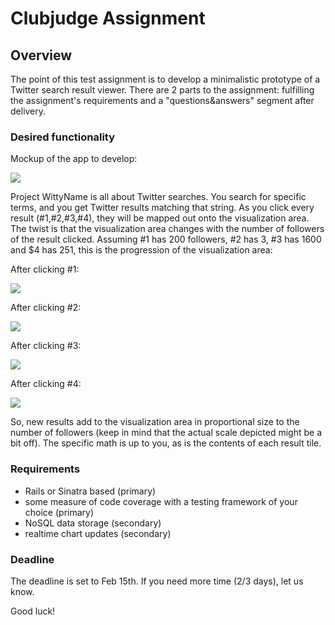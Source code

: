 # Clubjudge Assignment


## Overview

The point of this test assignment is to develop a minimalistic prototype of a Twitter search result viewer. There are 2 parts to the assignment: fulfilling the assignment's requirements and a "questions&answers" segment after delivery.

### Desired functionality

Mockup of the app to develop:

![](https://dl.dropbox.com/u/540375/BrunoAbrantesProj.png)

Project WittyName is all about Twitter searches. You search for specific terms, and you get Twitter results matching that string. As you click every result (#1,#2,#3,#4), they will be mapped out onto the visualization area. The twist is that the visualization area changes with the number of followers of the result clicked. Assuming #1 has 200 followers, #2 has 3, #3 has 1600 and $4 has 251, this is the progression of the visualization area:

After clicking #1:

![](https://dl.dropbox.com/u/540375/Drawing1.png)

After clicking #2:

![](https://dl.dropbox.com/u/540375/Drawing2.png)

After clicking #3:

![](https://dl.dropbox.com/u/540375/Drawing3.png)

After clicking #4:

![](https://dl.dropbox.com/u/540375/Drawing4.png)

So, new results add to the visualization area in proportional size to the number of followers (keep in mind that the actual scale depicted might be a bit off). The specific math is up to you, as is the contents of each result tile.


### Requirements

* Rails or Sinatra based (primary)
* some measure of code coverage with a testing framework of your choice (primary)
* NoSQL data storage (secondary)
* realtime chart updates (secondary)

### Deadline

The deadline is set to Feb 15th. If you need more time (2/3 days), let us know.


Good luck!
